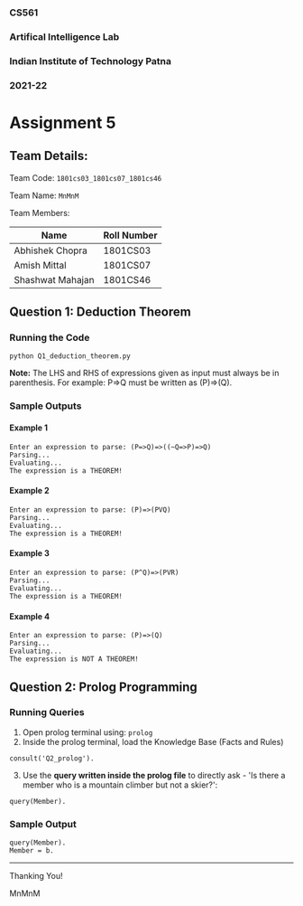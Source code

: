 ### CS561
### Artifical Intelligence Lab
### Indian Institute of Technology Patna
### 2021-22

# Assignment 5

## Team Details:

Team Code: `1801cs03_1801cs07_1801cs46`

Team Name: `MnMnM`

Team Members:

| Name              | Roll Number |
| ----------------- | ----------- |
| Abhishek Chopra   | 1801CS03    |
| Amish Mittal      | 1801CS07    |
| Shashwat Mahajan  | 1801CS46    |

## Question 1: Deduction Theorem

### Running the Code
```python Q1_deduction_theorem.py```

**Note:** The LHS and RHS of expressions given as input must always be in parenthesis. For example: P=>Q must be written as (P)=>(Q).  

### Sample Outputs
#### Example 1
```
Enter an expression to parse: (P=>Q)=>((~Q=>P)=>Q)
Parsing...
Evaluating...
The expression is a THEOREM!
```
#### Example 2
```
Enter an expression to parse: (P)=>(PVQ)
Parsing...
Evaluating...
The expression is a THEOREM!
```
#### Example 3
```
Enter an expression to parse: (P^Q)=>(PVR)
Parsing...
Evaluating...
The expression is a THEOREM!
```
#### Example 4
```
Enter an expression to parse: (P)=>(Q)
Parsing...
Evaluating...
The expression is NOT A THEOREM!
```

## Question 2: Prolog Programming
### Running Queries
1. Open prolog terminal using: ```prolog```
2. Inside the prolog terminal, load the Knowledge Base (Facts and Rules)
```
consult('Q2_prolog').
```
3. Use the **query written inside the prolog file** to directly ask - 'Is there a member who is a mountain climber but not a
skier?':
```
query(Member).
```

### Sample Output
```
query(Member).
Member = b.
```
______________________
Thanking You!

MnMnM


















